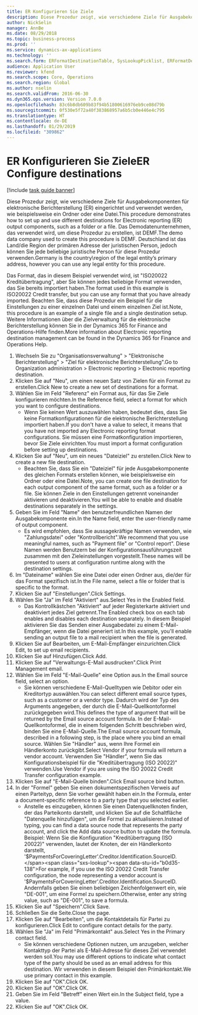 ```yaml
---
title: ER Konfigurieren Sie Ziele
description: Diese Prozedur zeigt, wie verschiedene Ziele für Ausgabekomponenten für elektronische Berichterstellung (ER) eingerichtet und verwendet werden, wie beispielsweise ein Ordner oder eine Datei.
author: NickSelin
manager: AnnBe
ms.date: 08/29/2018
ms.topic: business-process
ms.prod: ''
ms.service: dynamics-ax-applications
ms.technology: ''
ms.search.form: ERFormatDestinationTable, SysLookupPicklist, ERFormatDestinationSettings, ERFormatDestinationEmailSettings, ERExpressionDesignerFormula, SRSPrintDestinationTokens
audience: Application User
ms.reviewer: kfend
ms.search.scope: Core, Operations
ms.search.region: Global
ms.author: nselin
ms.search.validFrom: 2016-06-30
ms.dyn365.ops.version: Version 7.0.0
ms.openlocfilehash: 83c6b8db609b83f94b51800616976eb9ce08d79b
ms.sourcegitcommit: 0f530e5f72a40f383868957a6b5cb0e446e4c795
ms.translationtype: HT
ms.contentlocale: de-DE
ms.lasthandoff: 01/29/2019
ms.locfileid: "309862"
---
```

# <a name="er-configure-destinations"></a><span data-ttu-id="b0d35-103">ER Konfigurieren Sie Ziele</span><span class="sxs-lookup"><span data-stu-id="b0d35-103">ER Configure destinations</span></span>

[!include [task guide banner](../../includes/task-guide-banner.md)]

<span data-ttu-id="b0d35-104">Diese Prozedur zeigt, wie verschiedene Ziele für Ausgabekomponenten für elektronische Berichterstellung (ER) eingerichtet und verwendet werden, wie beispielsweise ein Ordner oder eine Datei.</span><span class="sxs-lookup"><span data-stu-id="b0d35-104">This procedure demonstrates how to set up and use different destinations for Electronic reporting (ER) output components, such as a folder or a file.</span></span> <span data-ttu-id="b0d35-105">Das Demodatenunternehmen, das verwendet wird, um diese Prozedur zu erstellen, ist DEMF.</span><span class="sxs-lookup"><span data-stu-id="b0d35-105">The demo data company used to create this procedure is DEMF.</span></span> <span data-ttu-id="b0d35-106">Deutschland ist das Land/die Region der primären Adresse der juristischen Person, jedoch können Sie jede beliebige juristische Person für diese Prozedur verwenden.</span><span class="sxs-lookup"><span data-stu-id="b0d35-106">Germany is the country\region of the legal entity’s primary address, however you can use any legal entity for this procedure.</span></span> 

<span data-ttu-id="b0d35-107">Das Format, das in diesem Beispiel verwendet wird, ist "ISO20022 Kreditübertragung", aber Sie können jedes beliebige Format verwenden, das Sie bereits importiert haben.</span><span class="sxs-lookup"><span data-stu-id="b0d35-107">The format used in this example is ISO20022 Credit transfer, but you can use any format that you have already imported.</span></span> <span data-ttu-id="b0d35-108">Beachten Sie, dass diese Prozedur ein Beispiel für die Einstellungen zu einer einzelnen Datei und einem einzelnen Ziel ist.</span><span class="sxs-lookup"><span data-stu-id="b0d35-108">Note, this procedure is an example of a single file and a single destination setup.</span></span> <span data-ttu-id="b0d35-109">Weitere Informationen über die Zielverwaltung für die elektronische Berichterstellung können Sie in der Dynamics 365 for Finance and Operations-Hilfe finden.</span><span class="sxs-lookup"><span data-stu-id="b0d35-109">More information about Electronic reporting destination management can be found in the Dynamics 365 for Finance and Operations Help.</span></span>

1. <span data-ttu-id="b0d35-110">Wechseln Sie zu "Organisationsverwaltung" > "Elektronische Berichterstellung" > "Ziel für elektronische Berichterstellung".</span><span class="sxs-lookup"><span data-stu-id="b0d35-110">Go to Organization administration > Electronic reporting > Electronic reporting destination.</span></span>
2. <span data-ttu-id="b0d35-111">Klicken Sie auf "Neu", um einen neuen Satz von Zielen für ein Format zu erstellen.</span><span class="sxs-lookup"><span data-stu-id="b0d35-111">Click New to create a new set of destinations for a format.</span></span>
3. <span data-ttu-id="b0d35-112">Wählen Sie im Feld "Referenz" ein Format aus, für das Sie Ziele konfigurieren möchten.</span><span class="sxs-lookup"><span data-stu-id="b0d35-112">In the Reference field, select a format for which you want to configure destinations.</span></span>
    * <span data-ttu-id="b0d35-113">Wenn Sie keinen Wert auszuwählen haben, bedeutet dies, dass Sie keine Formatkonfigurationen für die elektronische Berichterstellung importiert haben.</span><span class="sxs-lookup"><span data-stu-id="b0d35-113">If you don't have a value to select, it means that you have not imported any Electronic reporting format configurations.</span></span> <span data-ttu-id="b0d35-114">Sie müssen eine Formatkonfiguration importieren, bevor Sie Ziele einrichten.</span><span class="sxs-lookup"><span data-stu-id="b0d35-114">You must import a format configuration before setting up destinations.</span></span>  
4. <span data-ttu-id="b0d35-115">Klicken Sie auf "Neu", um ein neues "Dateiziel" zu erstellen.</span><span class="sxs-lookup"><span data-stu-id="b0d35-115">Click New to create a new file destination.</span></span>
    * <span data-ttu-id="b0d35-116">Beachten Sie, dass Sie ein "Dateiziel" für jede Ausgabekomponente des gleichen Formats erstellen können, wie beispielsweise ein Ordner oder eine Datei.</span><span class="sxs-lookup"><span data-stu-id="b0d35-116">Note, you can create one file destination for each output component of the same format, such as a folder or a file.</span></span> <span data-ttu-id="b0d35-117">Sie können Ziele in den Einstellungen getrennt voneinander aktivieren und deaktivieren.</span><span class="sxs-lookup"><span data-stu-id="b0d35-117">You will be able to enable and disable destinations separately in the settings.</span></span>  
5. <span data-ttu-id="b0d35-118">Geben Sie im Feld "Name" den benutzerfreundlichen Namen der Ausgabekomponente ein.</span><span class="sxs-lookup"><span data-stu-id="b0d35-118">In the Name field, enter the user-friendly name of output component.</span></span>
    * <span data-ttu-id="b0d35-119">Es wird empfohlen, dass Sie aussagekräftige Namen verwenden, wie "Zahlungsdatei" oder "Kontrollbericht".</span><span class="sxs-lookup"><span data-stu-id="b0d35-119">We recommend that you use meaningful names, such as "Payment file" or "Control report".</span></span> <span data-ttu-id="b0d35-120">Diese Namen werden Benutzern bei der Konfigurationsausführungszeit zusammen mit den Zieleinstellungen vorgestellt.</span><span class="sxs-lookup"><span data-stu-id="b0d35-120">These names will be presented to users at configuration runtime along with the destination settings.</span></span>  
6. <span data-ttu-id="b0d35-121">Im "Dateiname" wählen Sie eine Datei oder einen Ordner aus, die/der für das Format spezifisch ist.</span><span class="sxs-lookup"><span data-stu-id="b0d35-121">In the File name, select a file or folder that is specific to the format.</span></span>
7. <span data-ttu-id="b0d35-122">Klicken Sie auf "Einstellungen".</span><span class="sxs-lookup"><span data-stu-id="b0d35-122">Click Settings.</span></span>
8. <span data-ttu-id="b0d35-123">Wählen Sie "Ja" im Feld "Aktiviert" aus.</span><span class="sxs-lookup"><span data-stu-id="b0d35-123">Select Yes in the Enabled field.</span></span>
    * <span data-ttu-id="b0d35-124">Das Kontrollkästchen "Aktiviert" auf jeder Registerkarte aktiviert und deaktiviert jedes Ziel getrennt.</span><span class="sxs-lookup"><span data-stu-id="b0d35-124">The Enabled check box on each tab enables and disables each destination separately.</span></span> <span data-ttu-id="b0d35-125">In diesem Beispiel aktivieren Sie das Senden einer Ausgabedatei zu einem E-Mail-Empfänger, wenn die Datei generiert ist.</span><span class="sxs-lookup"><span data-stu-id="b0d35-125">In this example, you'll enable sending an output file to a mail recipient when the file is generated.</span></span>  
9. <span data-ttu-id="b0d35-126">Klicken Sie auf Bearbeiten, um E-Mail-Empfänger einzurichten.</span><span class="sxs-lookup"><span data-stu-id="b0d35-126">Click Edit, to set up email recipients.</span></span>
10. <span data-ttu-id="b0d35-127">Klicken Sie auf Hinzufügen.</span><span class="sxs-lookup"><span data-stu-id="b0d35-127">Click Add.</span></span>
11. <span data-ttu-id="b0d35-128">Klicken Sie auf "Verwaltungs-E-Mail ausdrucken".</span><span class="sxs-lookup"><span data-stu-id="b0d35-128">Click Print Management email.</span></span>
12. <span data-ttu-id="b0d35-129">Wählen Sie im Feld "E-Mail-Quelle" eine Option aus.</span><span class="sxs-lookup"><span data-stu-id="b0d35-129">In the Email source  field, select an option.</span></span>
    * <span data-ttu-id="b0d35-130">Sie können verschiedene E-Mail-Quelltypen wie Debitor oder ein Kreditortyp auswählen.</span><span class="sxs-lookup"><span data-stu-id="b0d35-130">You can select different email source types, such as a customer or a vendor type.</span></span> <span data-ttu-id="b0d35-131">Dadurch wird der Typ des Arguments angegeben, der durch die E-Mail-Quellkontoformel zurückgegeben wird.</span><span class="sxs-lookup"><span data-stu-id="b0d35-131">This defines the type of argument that will be returned by the Email source account formula.</span></span> <span data-ttu-id="b0d35-132">In der E-Mail-Quellkontoformel, die in einem folgenden Schritt beschrieben wird, binden Sie eine E-Mail-Quelle.</span><span class="sxs-lookup"><span data-stu-id="b0d35-132">The Email source account formula, described in a following step, is the place where you bind an email source.</span></span> <span data-ttu-id="b0d35-133">Wählen Sie "Händler" aus, wenn Ihre Formel ein Händlerkonto zurückgibt.</span><span class="sxs-lookup"><span data-stu-id="b0d35-133">Select Vendor if your formula will return a vendor account.</span></span> <span data-ttu-id="b0d35-134">Verwenden Sie "Händler", wenn Sie das Konfigurationsbeispiel für die "Kreditübertragung (ISO 20022)" verwenden.</span><span class="sxs-lookup"><span data-stu-id="b0d35-134">Use Vendor if you are using the ISO 20022 Credit Transfer configuration example.</span></span>  
13. <span data-ttu-id="b0d35-135">Klicken Sie auf "E-Mail-Quelle binden".</span><span class="sxs-lookup"><span data-stu-id="b0d35-135">Click Email source bind button.</span></span>
14. <span data-ttu-id="b0d35-136">In der "Formel" geben Sie einen dokumentspezifischen Verweis auf einen Parteityp, denn Sie vorher gewählt haben ein.</span><span class="sxs-lookup"><span data-stu-id="b0d35-136">In the Formula, enter a document-specific reference to a party type that you selected earlier.</span></span>
    * <span data-ttu-id="b0d35-137">Anstelle es einzugeben, können Sie einen Datenquellknoten finden, der das Parteikonto darstellt, und klicken Sie auf die Schaltfläche "Datenquelle hinzufügen", um die Formel zu aktualisieren.</span><span class="sxs-lookup"><span data-stu-id="b0d35-137">Instead of typing, you can find a data source node that represents the party account, and click the Add data source button to update the formula.</span></span> <span data-ttu-id="b0d35-138">Beispiel: Wenn Sie die Konfiguration "Kreditübertragung (ISO 20022)" verwenden, lautet der Knoten, der ein Händlerkonto darstellt, '$PaymentsForCoveringLetter'.Creditor.Identification.SourceID.</span><span class="sxs-lookup"><span data-stu-id="b0d35-138">For example, if you use the ISO 20022 Credit Transfer configuration, the node representing a vendor account is '$PaymentsForCoveringLetter'.Creditor.Identification.SourceID.</span></span> <span data-ttu-id="b0d35-139">Andernfalls geben Sie einen beliebigen Zeichenfolgenwert ein, wie "DE-001", um eine Formel zu speichern.</span><span class="sxs-lookup"><span data-stu-id="b0d35-139">Otherwise, enter any string value, such as "DE-001", to save a formula.</span></span>  
15. <span data-ttu-id="b0d35-140">Klicken Sie auf "Speichern".</span><span class="sxs-lookup"><span data-stu-id="b0d35-140">Click Save.</span></span>
16. <span data-ttu-id="b0d35-141">Schließen Sie die Seite.</span><span class="sxs-lookup"><span data-stu-id="b0d35-141">Close the page.</span></span>
17. <span data-ttu-id="b0d35-142">Klicken Sie auf "Bearbeiten", um die Kontaktdetails für Partei zu konfigurieren.</span><span class="sxs-lookup"><span data-stu-id="b0d35-142">Click Edit to configure contact details for the party.</span></span>
18. <span data-ttu-id="b0d35-143">Wählen Sie "Ja" im Feld "Primärkontakt" aus.</span><span class="sxs-lookup"><span data-stu-id="b0d35-143">Select Yes in the Primary contact field.</span></span>
    * <span data-ttu-id="b0d35-144">Sie können verschiedene Optionen nutzen, um anzugeben, welcher Kontakttyp der Partei als E-Mail-Adresse für dieses Ziel verwendet werden soll.</span><span class="sxs-lookup"><span data-stu-id="b0d35-144">You may use different options to indicate what contact type of the party should be used as an email address for this destination.</span></span> <span data-ttu-id="b0d35-145">Wir verwenden in diesem Beispiel den Primärkontakt.</span><span class="sxs-lookup"><span data-stu-id="b0d35-145">We use primary contact in this example.</span></span>  
19. <span data-ttu-id="b0d35-146">Klicken Sie auf "OK".</span><span class="sxs-lookup"><span data-stu-id="b0d35-146">Click OK.</span></span>
20. <span data-ttu-id="b0d35-147">Klicken Sie auf "OK".</span><span class="sxs-lookup"><span data-stu-id="b0d35-147">Click OK.</span></span>
21. <span data-ttu-id="b0d35-148">Geben Sie im Feld "Betreff" einen Wert ein.</span><span class="sxs-lookup"><span data-stu-id="b0d35-148">In the Subject field, type a value.</span></span>
22. <span data-ttu-id="b0d35-149">Klicken Sie auf "OK".</span><span class="sxs-lookup"><span data-stu-id="b0d35-149">Click OK.</span></span>

